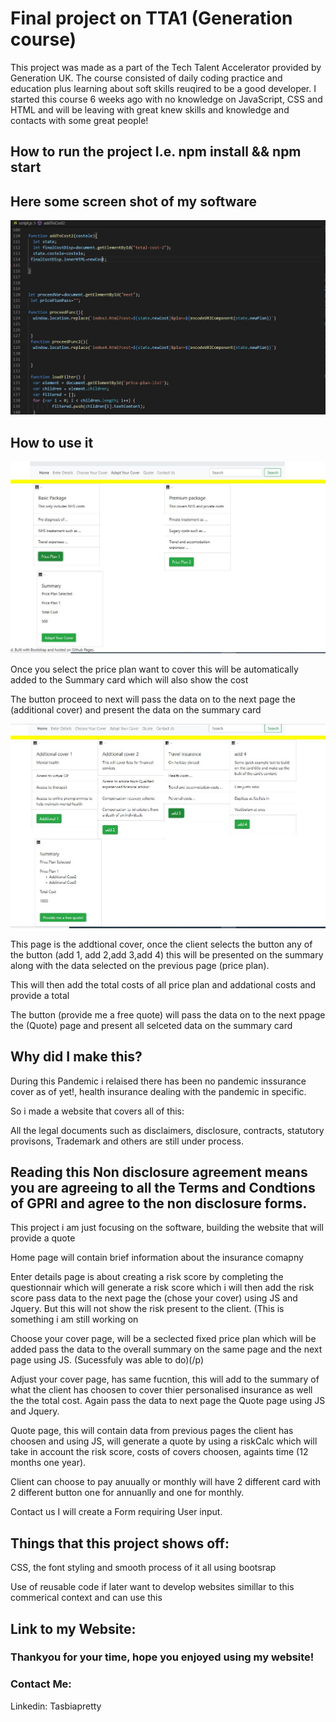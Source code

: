 <h1>Final project on TTA1 (Generation course)</h1>

<p>This project was made as a part of the Tech Talent Accelerator provided by Generation UK. The course consisted of daily coding practice and education plus learning about soft skills reuqired to be a good developer. I started this course 6 weeks ago with no knowledge on JavaScript, CSS and HTML and will be leaving with great knew skills and knowledge and contacts with some great people!</P>

<P><h2>How to run the project I.e. npm install && npm start</h2></p>


<p><h2>Here some screen shot of my software</h2></p>

<img src="screenshot.JPEG"/>

<p><h2>How to use it</h2></p>

<img src="website1.JPEG"/>

<p></p>
<p>Once you select the price plan want to cover this will be automatically added to the Summary card which will also show the cost</p>
<p>The button proceed to next will pass the data on to the next page the (additional cover) and present the data on the summary card</p>
<p></p>
<img src="website2.JPEG"/>
<p></p>
<p>This page is the addtional cover, once the client selects the button  any of the button (add 1, add 2,add 3,add 4) this will be presented on the summary along with the data selected on the previous page (price plan).</p>
<p>This will then add the total costs of all price plan and addational costs and provide a total </p>
<p>The button (provide me a free quote) will pass the data on to the next ppage the (Quote) page and present all selceted data on the summary card</p>



<p><h2>Why did I make this?</h2></p>
<p>During this Pandemic i relaised there has been no pandemic inssurance cover as of yet!, health insurance dealing with the pandemic in specific.</p>

<p>So i made a website that covers all of this:</p>
<p>All the legal documents such as disclaimers, disclosure, contracts, statutory provisons, Trademark and others are still under process.</p>
<p><h2>Reading this Non disclosure agreement means you are agreeing to all the Terms and Condtions of GPRI and agree to the non disclosure forms. </h2></p> 

<p>This project i am just focusing on the software, building the website that will provide a quote</p>

<p>Home page will contain brief information about the insurance comapny</p>

<p>Enter details page is about creating a risk score by completing the questionnair which will generate a risk score which i will then add the risk score pass data to the next page the (chose your cover) using JS and Jquery. But this will not show the risk present to the client. (This is something i am still working on</p>

<p>Choose your cover page, will be a seclected fixed price plan which will be added pass the data to the overall summary on the same page and the next page using JS. (Sucessfuly was able to do)(/p)

<p>Adjust your cover page, has same fucntion, this will add to the summary of what the client has choosen to cover thier personalised insurance as well the the total cost. Again pass the data to next page the Quote page using JS and Jquery.</p> 


<p>Quote page, this will contain data from previous pages the client has choosen and using JS, will generate a quote by using a riskCalc which will take in account the risk score, costs of covers choosen, againts time (12 months one year).</p>

<p>Client can choose to pay anuually or monthly will have 2 different card with 2 different button one for annuanlly and one for monthly.</p>

<p>Contact us I will create a Form requiring User input.</p> 


<p><h2>Things that this project shows off:</h2></p>

<p> CSS, the font styling and smooth process of it all using bootsrap</p>

<p>Use of reusable code if later want to develop websites simillar to this commerical context and can use this</p> 

<p><h2>Link to my Website:</h2></p>

<p><h3>Thankyou for your time, hope you enjoyed using my website!</h3></p>

<p><h3>Contact Me:</h3></p>
<p>Linkedin: Tasbiapretty</p>